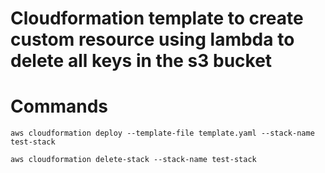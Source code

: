 # Cloudformation template to create custom resource using lambda to delete all keys in the s3 bucket

# Commands
```
aws cloudformation deploy --template-file template.yaml --stack-name test-stack

aws cloudformation delete-stack --stack-name test-stack
```
